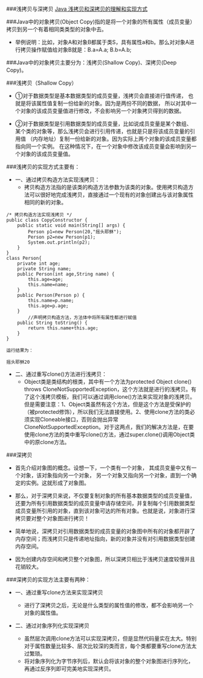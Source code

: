 ###浅拷贝与深拷贝
[Java 浅拷贝和深拷贝的理解和实现方式](https://www.cnblogs.com/shakinghead/p/7651502.html)


###Java中的对象拷贝(Object Copy)指的是将一个对象的所有属性（成员变量）拷贝到另一个有着相同类类型的对象中去。
- 举例说明：比如，对象A和对象B都属于类S，具有属性a和b。那么对对象A进行拷贝操作赋值给对象B就是：B.a=A.a;  B.b=A.b;

###Java中的对象拷贝主要分为：浅拷贝(Shallow Copy)、深拷贝(Deep Copy)。

###浅拷贝（Shallow Copy）
- ①对于数据类型是基本数据类型的成员变量，浅拷贝会直接进行值传递，
也就是将该属性值复制一份给新的对象。因为是两份不同的数据，
所以对其中一个对象的该成员变量值进行修改，不会影响另一个对象拷贝得到的数据。

- ②对于数据类型是引用数据类型的成员变量，比如说成员变量是某个数组、
某个类的对象等，那么浅拷贝会进行引用传递，也就是只是将该成员变量的引用值
（内存地址）复制一份给新的对象。因为实际上两个对象的该成员变量都指向同一个实例。
在这种情况下，在一个对象中修改该成员变量会影响到另一个对象的该成员变量值。

###浅拷贝的实现方式主要有：
- 一、通过拷贝构造方法实现浅拷贝：
    - 拷贝构造方法指的是该类的构造方法参数为该类的对象。使用拷贝构造方法可以很好地完成浅拷贝，直接通过一个现有的对象创建出与该对象属性相同的新的对象。
```aidl
/* 拷贝构造方法实现浅拷贝 */
public class CopyConstructor {
    public static void main(String[] args) {
        Person p1=new Person(20,"摇头耶稣");
        Person p2=new Person(p1);
        System.out.println(p2);
    }
}
class Person{
    private int age;
    private String name;
    public Person(int age,String name) {
        this.age=age;
        this.name=name;
    }
    public Person(Person p) {
        this.name=p.name;
        this.age=p.age;
    }
        //声明拷贝构造方法，方法体中将所有属性都进行赋值
    public String toString() {
        return this.name+this.age;
    }
}

运行结果为：

摇头耶稣20
```  
- 二、通过重写clone()方法进行浅拷贝：
    - Object类是类结构的根类，其中有一个方法为protected Object clone() throws CloneNotSupportedException，这个方法就是进行的浅拷贝。有了这个浅拷贝模板，我们可以通过调用clone()方法来实现对象的浅拷贝。但是需要注意：1、Object类虽然有这个方法，但是这个方法是受保护的（被protected修饰），所以我们无法直接使用。2、使用clone方法的类必须实现Cloneable接口，否则会抛出异常CloneNotSupportedException。对于这两点，我们的解决方法是，在要使用clone方法的类中重写clone()方法，通过super.clone()调用Object类中的原clone方法。


###深拷贝
- 首先介绍对象图的概念。设想一下，一个类有一个对象，
其成员变量中又有一个对象，该对象指向另一个对象，
另一个对象又指向另一个对象，直到一个确定的实例。这就形成了对象图。

- 那么，对于深拷贝来说，不仅要复制对象的所有基本数据类型的成员变量值，还要为所有引用数据类型的成员变量申请存储空间，并复制每个引用数据类型成员变量所引用的对象，直到该对象可达的所有对象。也就是说，对象进行深拷贝要对整个对象图进行拷贝！

- 简单地说，深拷贝对引用数据类型的成员变量的对象图中所有的对象都开辟了内存空间；而浅拷贝只是传递地址指向，新的对象并没有对引用数据类型创建内存空间。
   
- 因为创建内存空间和拷贝整个对象图，所以深拷贝相比于浅拷贝速度较慢并且花销较大。

###深拷贝的实现方法主要有两种：
- 一、通过重写clone方法来实现深拷贝
    - 进行了深拷贝之后，无论是什么类型的属性值的修改，都不会影响另一个对象的属性值。

- 二、通过对象序列化实现深拷贝
    - 虽然层次调用clone方法可以实现深拷贝，但是显然代码量实在太大。特别对于属性数量比较多、层次比较深的类而言，每个类都要重写clone方法太过繁琐。
    - 将对象序列化为字节序列后，默认会将该对象的整个对象图进行序列化，再通过反序列即可完美地实现深拷贝。
    